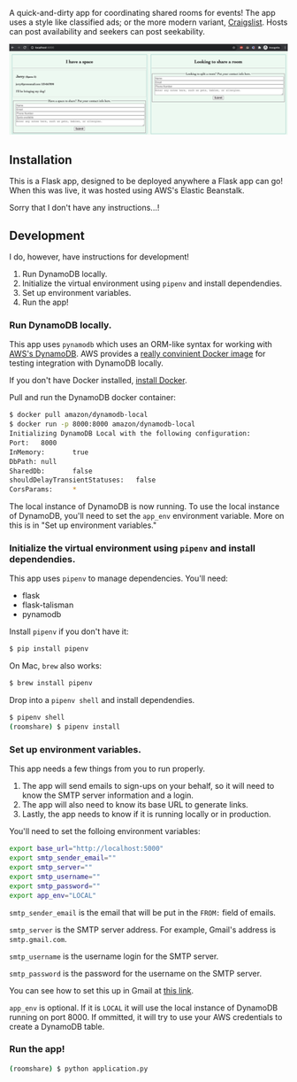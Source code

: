 A quick-and-dirty app for coordinating shared rooms for events! The app uses a style like classified ads; or the more modern variant, [Craigslist](www.craigslist.org). Hosts can post availability and seekers can post seekability.

![roomshare classified ads screenshot](static/roomshare-app.png)

## Installation

This is a Flask app, designed to be deployed anywhere a Flask app can go! When this was live, it was hosted using AWS's Elastic Beanstalk.

Sorry that I don't have any instructions...!

## Development

I do, however, have instructions for development!

1. Run DynamoDB locally.
1. Initialize the virtual environment using `pipenv` and install dependendies.
1. Set up environment variables.
1. Run the app!

### Run DynamoDB locally.

This app uses `pynamodb` which uses an ORM-like syntax for working with [AWS's DynamoDB](https://aws.amazon.com/dynamodb/). AWS provides a [really convinient Docker image](https://hub.docker.com/r/amazon/dynamodb-local/) for testing integration with DynamoDB locally.

If you don't have Docker installed, [install Docker](https://docs.docker.com/get-docker/).

Pull and run the DynamoDB docker container:

```bash
$ docker pull amazon/dynamodb-local
$ docker run -p 8000:8000 amazon/dynamodb-local
Initializing DynamoDB Local with the following configuration:
Port:   8000
InMemory:       true
DbPath: null
SharedDb:       false
shouldDelayTransientStatuses:   false
CorsParams:     *
```

The local instance of DynamoDB is now running. To use the local instance of DynamoDB, you'll need to set the `app_env` environment variable. More on this is in "Set up environment variables."

### Initialize the virtual environment using `pipenv` and install dependendies.

This app uses `pipenv` to manage dependencies. You'll need:
- flask
- flask-talisman
- pynamodb

Install `pipenv` if you don't have it:

```bash
$ pip install pipenv
```

On Mac, `brew` also works:

```bash
$ brew install pipenv
```

Drop into a `pipenv shell` and install dependendies.

```bash
$ pipenv shell
(roomshare) $ pipenv install
```

### Set up environment variables.

This app needs a few things from you to run properly.
1. The app will send emails to sign-ups on your behalf, so it will need to know the SMTP server information and a login.
1. The app will also need to know its base URL to generate links.
1. Lastly, the app needs to know if it is running locally or in production.

You'll need to set the folloing environment variables:

```bash
export base_url="http://localhost:5000"
export smtp_sender_email=""
export smtp_server=""
export smtp_username=""
export smtp_password=""
export app_env="LOCAL"
```

`smtp_sender_email` is the email that will be put in the `FROM:` field of emails.

`smtp_server` is the SMTP server address. For example, Gmail's address is `smtp.gmail.com`.

`smtp_username` is the username login for the SMTP server.

`smtp_password` is the password for the username on the SMTP server.

You can see how to set this up in Gmail at [this link](https://stackabuse.com/how-to-send-emails-with-gmail-using-python/).

`app_env` is optional. If it is `LOCAL` it will use the local instance of DynamoDB running on port 8000. If ommitted, it will try to use your AWS credentials to create a DynamoDB table.

### Run the app!

```bash
(roomshare) $ python application.py
```